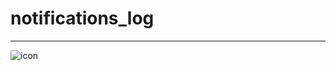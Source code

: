 # notifications_log
-------------

![icon](https://github.com/vladymix/notifications_log/blob/master/recursos/porfolio.png)
